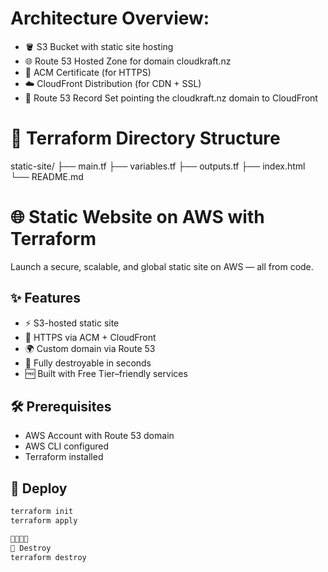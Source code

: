 # Architecture Overview:
- 🪣 S3 Bucket with static site hosting
- 🌐 Route 53 Hosted Zone for domain cloudkraft.nz
- 🔐 ACM Certificate (for HTTPS)
- ☁️ CloudFront Distribution (for CDN + SSL)
- 🧭 Route 53 Record Set pointing the cloudkraft.nz domain to CloudFront

# 🧱 Terraform Directory Structure
static-site/
├── main.tf
├── variables.tf
├── outputs.tf
├── index.html
└── README.md

# 🌐 Static Website on AWS with Terraform

Launch a secure, scalable, and global static site on AWS — all from code.

## ✨ Features

- ⚡ S3-hosted static site
- 🔐 HTTPS via ACM + CloudFront
- 🌍 Custom domain via Route 53
- 🧹 Fully destroyable in seconds
- 🆓 Built with Free Tier–friendly services

## 🛠️ Prerequisites

- AWS Account with Route 53 domain
- AWS CLI configured
- Terraform installed

## 🚀 Deploy

```bash
terraform init
terraform apply


🧨 Destroy
terraform destroy

